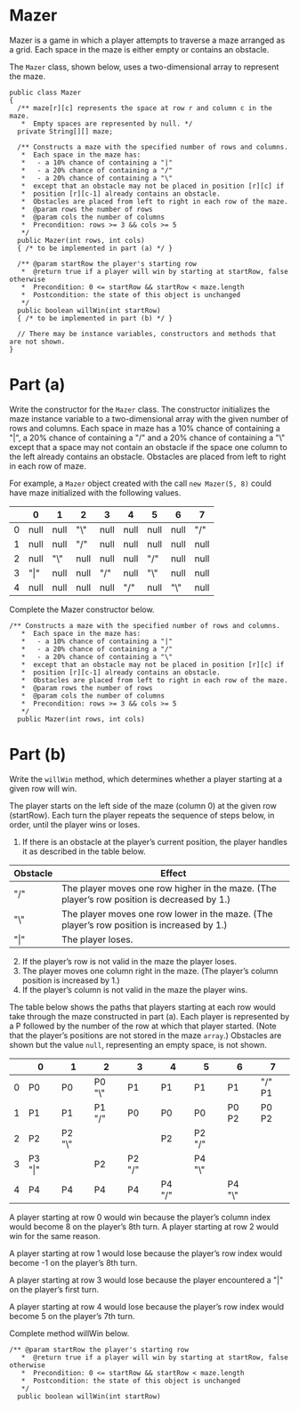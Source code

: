 # Mazer
Mazer is a game in which a player attempts to traverse a maze arranged as a grid. 
Each space in the maze is either empty or contains an obstacle.

The `Mazer` class, shown below, uses a two-dimensional array to represent the maze.
```
public class Mazer
{
  /** maze[r][c] represents the space at row r and column c in the maze.
   *  Empty spaces are represented by null. */
  private String[][] maze;

  /** Constructs a maze with the specified number of rows and columns.
   *  Each space in the maze has:
   *   - a 10% chance of containing a "|"
   *   - a 20% chance of containing a "/"
   *   - a 20% chance of containing a "\"
   *  except that an obstacle may not be placed in position [r][c] if
   *  position [r][c-1] already contains an obstacle.
   *  Obstacles are placed from left to right in each row of the maze.
   *  @param rows the number of rows
   *  @param cols the number of columns
   *  Precondition: rows >= 3 && cols >= 5
   */
  public Mazer(int rows, int cols)
  { /* to be implemented in part (a) */ }

  /** @param startRow the player's starting row
   *  @return true if a player will win by starting at startRow, false otherwise
   *  Precondition: 0 <= startRow && startRow < maze.length
   *  Postcondition: the state of this object is unchanged
   */
  public boolean willWin(int startRow)
  { /* to be implemented in part (b) */ }

  // There may be instance variables, constructors and methods that are not shown.
}
```
# Part (a)
Write the constructor for the `Mazer` class. 
The constructor initializes the maze instance variable to a two-dimensional array with the given number of rows and columns. 
Each space in maze has a 10% chance of containing a "|", 
a 20% chance of containing a "/" and a 20% chance of containing a "\\" except that a space may not contain an obstacle 
if the space one column to the left already contains an obstacle. 
Obstacles are placed from left to right in each row of maze.

For example, a `Mazer` object created with the call `new Mazer(5, 8)` could have maze initialized with the following values.

| |0|1|2|3|4|5|6|7|
|-|-|-|-|-|-|-|-|-|
|0|null|null|"\\"|null|null|null|null|"/"|
|1|null|null|"/"|null|null|null|null|null|
|2|null|"\\"|null|null|null|"/"|null|null|
|3|"&#x7c;"|null|null|"/"|null|"\\"|null|null|
|4|null|null|null|null|"/"|null|"\\"|null|

Complete the Mazer constructor below.
```
/** Constructs a maze with the specified number of rows and columns.
   *  Each space in the maze has:
   *   - a 10% chance of containing a "|"
   *   - a 20% chance of containing a "/"
   *   - a 20% chance of containing a "\"
   *  except that an obstacle may not be placed in position [r][c] if
   *  position [r][c-1] already contains an obstacle.
   *  Obstacles are placed from left to right in each row of the maze.
   *  @param rows the number of rows
   *  @param cols the number of columns
   *  Precondition: rows >= 3 && cols >= 5
   */
  public Mazer(int rows, int cols)
```

# Part (b)
Write the `willWin` method, which determines whether a player starting at a given row will win.

The player starts on the left side of the maze (column 0) at the given row (startRow). Each turn the player repeats the sequence of steps below, in order, until the player wins or loses.

1. If there is an obstacle at the player’s current position, the player handles it as described in the table below.

|Obstacle|Effect|
|--------|------|
|"/"|The player moves one row higher in the maze. (The player’s row position is decreased by 1.)|
|"\\"|The player moves one row lower in the maze. (The player’s row position is increased by 1.)|
|"&#x7c;"|The player loses.|

2. If the player’s row is not valid in the maze the player loses.
3. The player moves one column right in the maze. (The player’s column position is increased by 1.)
4. If the player’s column is not valid in the maze the player wins.

The table below shows the paths that players starting at each row would take through the maze constructed in part (a). 
Each player is represented by a P followed by the number of the row at which that player started. 
(Note that the player’s positions are not stored in the maze `array`.) 
Obstacles are shown but the value `null`, representing an empty space, is not shown.

| |0|1|2|3|4|5|6|7|
|-|-|-|-|-|-|-|-|-|
|0|P0|P0|P0 "\\"|P1|P1|P1|P1|"/" P1|
|1|P1|P1|P1 "/"|P0|P0|P0|P0 P2|P0 P2|
|2|P2|P2 "\\"| | |P2|P2 "/"| | | 
|3|P3 "&#x7c;"| |P2|P2 "/"| |P4 "\\"| | |
|4|P4|P4|P4|P4|P4 "/"| |P4 "\\"| |

A player starting at row 0 would win because the player’s column index would become 8 on the player’s 8th turn. A player starting at row 2 would win for the same reason.

A player starting at row 1 would lose because the player’s row index would become -1 on the player’s 8th turn.

A player starting at row 3 would lose because the player encountered a "|" on the player’s first turn.

A player starting at row 4 would lose because the player’s row index would become 5 on the player’s 7th turn.

Complete method willWin below.
```
/** @param startRow the player's starting row
   *  @return true if a player will win by starting at startRow, false otherwise
   *  Precondition: 0 <= startRow && startRow < maze.length
   *  Postcondition: the state of this object is unchanged
   */
  public boolean willWin(int startRow)
  ```
